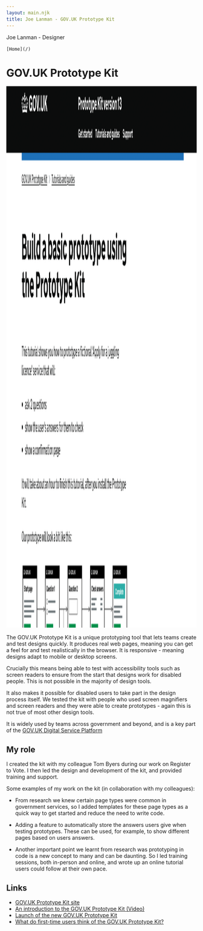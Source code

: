 ```yaml
---
layout: main.njk
title: Joe Lanman - GOV.UK Prototype Kit
---
```


Joe Lanman - Designer

<div class="home-link">
  
    [Home](/)
  
</div>

# GOV.UK Prototype Kit

<img width="2256" height="1432" src="/assets/images/govuk-prototype-kit-tutorial.webp" alt="Screenshot. Build a basic prototype using the Prototype Kit. This tutorial shows you how to prototype a fictional 'Apply for a juggling licence' service that will: ask 2 questions, show the user's answers for them to check, show a confirmation page. It will take about an hour to finish this tutorial, after you install the Prototype Kit. Our prototype will look a bit like this: flow diagram of 5 pages">

The GOV.UK Prototype Kit is a unique prototyping tool that lets teams create and test designs quickly. It produces real web pages, meaning you can get a feel for and test realistically in the browser. It is responsive - meaning designs adapt to mobile or desktop screens.

Crucially this means being able to test with accessibility tools such as screen readers to ensure from the start that designs work for disabled people. This is not possible in the majority of design tools.

It also makes it possible for disabled users to take part in the design process itself. We tested the kit with people who used screen magnifiers and screen readers and they were able to create prototypes - again this is not true of most other design tools.

It is widely used by teams across government and beyond, and is a key part of the [GOV.UK Digital Service Platform](https://platforms.service.gov.uk)

## My role

I created the kit with my colleague Tom Byers during our work on Register to Vote. I then led the design and development of the kit, and provided training and support.

Some examples of my work on the kit (in collaboration with my colleagues):

 - From research we knew certain page types were common in government services, so I added templates for these page types as a quick way to get started and reduce the need to write code.

 - Adding a feature to automatically store the answers users give when testing prototypes. These can be used, for example, to show different pages based on users answers.

 - Another important point we learnt from research was prototyping in code is a new concept to many and can be daunting. So I led training sessions, both in-person and online, and wrote up an online tutorial users could follow at their own pace.


## Links

 - [GOV.UK Prototype Kit site](https://prototype-kit.service.gov.uk)
 - [An introduction to the GOV.UK Prototype Kit (Video)](https://www.youtube.com/watch?v=PuxojwJ2OEE)
 - [Launch of the new GOV.UK Prototype Kit](https://gds.blog.gov.uk/2023/02/14/launch-of-the-new-gov-uk-prototype-kit/)
 - [What do first-time users think of the GOV.UK Prototype Kit?](https://gds.blog.gov.uk/2023/07/18/what-do-first-time-users-think-of-the-gov-uk-prototype-kit/)
